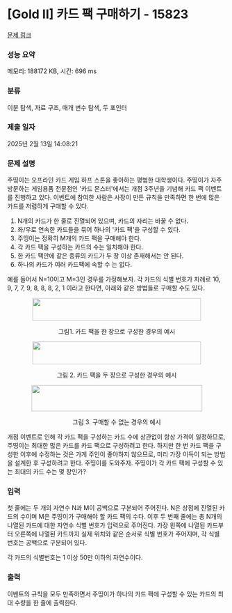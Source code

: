 # [Gold II] 카드 팩 구매하기 - 15823 

[문제 링크](https://www.acmicpc.net/problem/15823) 

### 성능 요약

메모리: 188172 KB, 시간: 696 ms

### 분류

이분 탐색, 자료 구조, 매개 변수 탐색, 두 포인터

### 제출 일자

2025년 2월 13일 14:08:21

### 문제 설명

<p>주띵이는 오프라인 카드 게임 하프 스톤을 좋아하는 평범한 대학생이다. 주띵이가 자주 방문하는 게임용품 전문점인 '카드 몬스터'에서는 개점 3주년을 기념해 카드 팩 이벤트를 진행하고 있다. 이벤트에 참여한 사람은 사장이 만든 규칙을 만족하면 한 번에 많은 카드를 저렴하게 구매할 수 있다.</p>

<ol>
	<li>N개의 카드가 한 줄로 진열되어 있으며, 카드의 자리는 바꿀 수 없다.</li>
	<li>좌/우로 연속한 카드들을 묶어 하나의 '카드 팩'을 구성할 수 있다.</li>
	<li>주띵이는 정확히 M개의 카드 팩을 구매해야 한다.</li>
	<li>각 카드 팩을 구성하는 카드의 수는 일치해야 한다.</li>
	<li>한 카드 팩안에 같은 종류의 카드가 두 장 이상 존재해서는 안 된다.</li>
	<li>하나의 카드가 여러 카드팩에 속할 수 는 없다.</li>
</ol>

<p>예를 들어서 N=10이고 M=3인 경우를 가정해보자. 각 카드의 식별 번호가 차례로 10, 9, 7, 7, 9, 8, 8, 8, 2, 1 이라고 한다면, 아래와 같은 방법들로 구매할 수도 있다.</p>

<p style="text-align: center;"><img alt="" src="https://onlinejudgeimages.s3-ap-northeast-1.amazonaws.com/problem/15823/1.png" style="width: 388px; height: 52px;"></p>

<p style="text-align: center;">그림1. 카드 팩을 한 장으로 구성한 경우의 예시</p>

<p style="text-align: center;"><img alt="" src="https://onlinejudgeimages.s3-ap-northeast-1.amazonaws.com/problem/15823/2.png" style="width: 388px; height: 52px;"></p>

<p style="text-align: center;">그림 2. 카드 팩을 두 장으로 구성한 경우의 예시</p>

<p style="text-align: center;"><img alt="" src="https://onlinejudgeimages.s3-ap-northeast-1.amazonaws.com/problem/15823/3.png" style="width: 393px; height: 60px;"></p>

<p style="text-align: center;">그림 3. 구매할 수 없는 경우의 예시</p>

<p>개점 이벤트로 인해 각 카드 팩을 구성하는 카드 수에 상관없이 항상 가격이 일정하므로, 주띵이는 최대한 많은 카드를 카드 팩으로 구성하려고 한다. 하지만 한 번 카드 팩을 구성한 이후에 수정하는 것은 가게 주인이 좋아하지 않으므로, 미리 가장 이득이 되는 방법을 설계한 후 구성하려고 한다. 주띵이를 도와주자. 주띵이가 각 카드 팩에 구성할 수 있는 최대의 카드 수는 몇 장인가?</p>

### 입력 

 <p>첫 줄에는 두 개의 자연수 N과 M이 공백으로 구분되어 주어진다. N은 상점에 진열된 카드의 수이며 M은 주띵이가 구매해야 할 카드 팩의 수다. 이후 두 번째 줄에는 총 N개의 나열된 카드에 대한 자연수 식별 번호가 입력으로 주어진다. 가장 왼쪽에 나열된 카드부터 오른쪽에 나열된 카드까지 실제 위치와 같은 순서로 식별 번호가 주어지며, 각 식별 번호는 공백으로 구분되어 있다.</p>

<p>각 카드의 식별번호는 1 이상 50만 이하의 자연수이다.</p>

### 출력 

 <p>이벤트의 규칙을 모두 만족하면서 주띵이가 하나의 카드 팩에 구성할 수 있는 카드의 최대 수량을 한 줄에 출력한다.</p>

